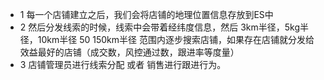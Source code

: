 - 1 每一个店铺建立之后，我们会将店铺的地理位置信息存放到ES中
- 2 然后分发线索的时候，线索中会带着经纬度信息，然后 3km半径，5kg半径，10km半径 50 150km半径
范围内逐步搜索店铺，如果存在店铺就分发给效益最好的店铺（成交数，风控通过数，跟进率等度量）
- 3 店铺管理员进行线索分配 或者 销售进行跟进行为。